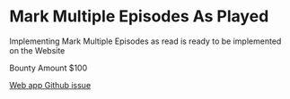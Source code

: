 # Mark Multiple Episodes As Played

Implementing Mark Multiple Episodes as read is ready to be implemented on the Website

Bounty Amount $100

[Web app Github issue](https://github.com/podverse/podverse-web/issues/606)